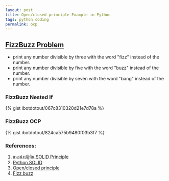 ```yaml
---
layout: post
title: Open/closed principle Example in Python
tags: python coding
permalink: ocp
---
```


## [FizzBuzz Problem](https://en.wikipedia.org/wiki/Fizz_buzz)
* print any number divisible by three with the word "fizz" instead of
the number.
* print any number divisible by five with the word "buzz" instead of
the number.
* print any number divisible by seven with the word "bang" instead of
the number.

### FizzBuzz Nested If

{% gist ibotdotout/067c8310320d21e7d78a %}

### FizzBuzz OCP

{% gist ibotdotout/824ca575b9480f03b3f7 %}


### References:
1. [แนะนำปฏิทิน SOLID
   Principle](http://www.somkiat.cc/solid-principle-calendar/)
2. [Python SOLID](http://www.slideshare.net/DrTrucho/python-solid)
3. [Open/closed principle](https://en.wikipedia.org/wiki/Open/closed_principle)
4. [Fizz buzz](https://en.wikipedia.org/wiki/Fizz_buzz)
